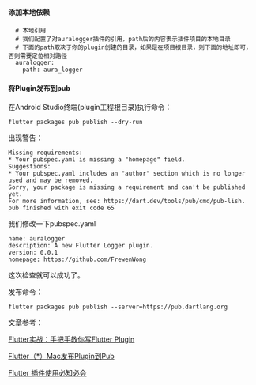 


#### 添加本地依赖
```
  # 本地引用
  # 我们配置了对auralogger插件的引用，path后的内容表示插件项目的本地目录
  # 下面的path取决于你的plugin创建的目录，如果是在项目根目录，则下面的地址即可，否则需要定位相对路径
  auralogger:
    path: aura_logger
```


#### 将Plugin发布到pub

在Android Studio终端(plugin工程根目录)执行命令：
```
flutter packages pub publish --dry-run
```
出现警告：
```
Missing requirements:
* Your pubspec.yaml is missing a "homepage" field.
Suggestions:
* Your pubspec.yaml includes an "author" section which is no longer used and may be removed.
Sorry, your package is missing a requirement and can't be published yet.
For more information, see: https://dart.dev/tools/pub/cmd/pub-lish.
pub finished with exit code 65
```
我们修改一下pubspec.yaml
```
name: auralogger
description: A new Flutter Logger plugin.
version: 0.0.1
homepage: https://github.com/FrewenWong
```
这次检查就可以成功了。

发布命令：
```
flutter packages pub publish --server=https://pub.dartlang.org
```

文章参考：

[Flutter实战：手把手教你写Flutter Plugin](https://cloud.tencent.com/developer/article/1352518)

[Flutter（*）Mac发布Plugin到Pub](https://zhuanlan.zhihu.com/p/60136574)

[Flutter 插件使用必知必会](https://juejin.im/post/5c206b4ff265da61327f52f4)
